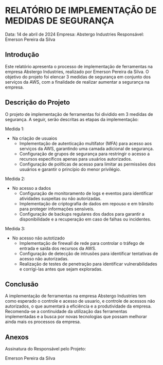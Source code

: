 # RELATÓRIO DE IMPLEMENTAÇÃO DE MEDIDAS DE SEGURANÇA

Data: 14 de abril de 2024
Empresa: Abstergo Industries
Responsável: Emerson Pereira da Silva

## Introdução

Este relatório apresenta o processo de implementação de ferramentas na empresa Abstergo Industries, realizado por Emerson Pereira da Silva. O objetivo do projeto foi elencar 3 medidas de segurança em conjunto dos serviços da AWS, com a finalidade de realizar aumentar a segurança na empresa.

## Descrição do Projeto

O projeto de implementação de ferramentas foi dividido em 3 medidas de segurança. A seguir, serão descritas as etapas da implementação:

Medida 1:

- Na criação de usuaios
  - Implementação de autenticação multifator (MFA) para acesso aos serviços da AWS, garantindo uma camada adicional de segurança.
  - Configuração de grupos de segurança para restringir o acesso a recursos específicos apenas para usuários autorizados.
  - Configuração de políticas de acesso para limitar as permissões dos usuários e garantir o princípio do menor privilégio.

Medida 2:

- No acesso a dados
  - Configuração de monitoramento de logs e eventos para identificar atividades suspeitas ou não autorizadas.
  - Implementação de criptografia de dados em repouso e em trânsito para proteger informações sensíveis.
  - Configuração de backups regulares dos dados para garantir a disponibilidade e a recuperação em caso de falhas ou incidentes.

Medida 3:

- No acesso não autotizado
  - Implementação de firewall de rede para controlar o tráfego de entrada e saída dos recursos da AWS.
  - Configuração de detecção de intrusões para identificar tentativas de acesso não autorizadas.
  - Realização de testes de penetração para identificar vulnerabilidades e corrigi-las antes que sejam exploradas.

## Conclusão

A implementação de ferramentas na empresa Abstergo Industries tem como esperado o controle e acesso de usuario, e controle de acessos não autorizados, o que aumentará a eficiência e a produtividade da empresa. Recomenda-se a continuidade da utilização das ferramentas implementadas e a busca por novas tecnologias que possam melhorar ainda mais os processos da empresa.

## Anexos

Assinatura do Responsável pelo Projeto:

Emerson Pereira da Silva
